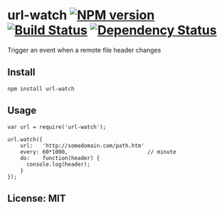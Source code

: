 # url-watch [![NPM version](https://badge.fury.io/js/url-watch.png)](http://badge.fury.io/js/url-watch) [![Build Status](https://travis-ci.org/flexbean/url-watch.png)](https://travis-ci.org/flexbean/url-watch) [![Dependency Status](https://gemnasium.com/flexbean/url-watch.png)](https://gemnasium.com/flexbean/url-watch)

Trigger an event when a remote file header changes

## Install

```
npm install url-watch
```

## Usage

```
var url = require('url-watch');

url.watch({
	url:   'http://somedomain.com/path.htm'
	every: 60*1000,                         // minute
	do:    function(header) {
	  console.log(header);
	}
});
```

## License: MIT
